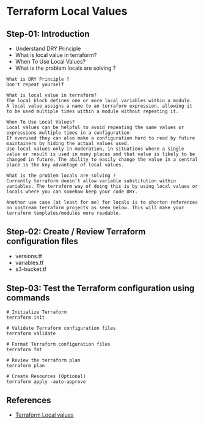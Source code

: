 # Terraform Local Values

## Step-01: Introduction
- Understand DRY Principle
- What is local value in terraform?
- When To Use Local Values?
- What is the problem locals are solving ?

```
What is DRY Principle ?
Don't repeat yourself

What is local value in terraform?
The local block defines one or more local variables within a module. 
A local value assigns a name to an terraform expression, allowing it to be used multiple times within a module without repeating it.

When To Use Local Values?
Local values can be helpful to avoid repeating the same values or expressions multiple times in a configuration
If overused they can also make a configuration hard to read by future maintainers by hiding the actual values used.
Use local values only in moderation, in situations where a single value or result is used in many places and that value is likely to be changed in future. The ability to easily change the value in a central place is the key advantage of local values.

What is the problem locals are solving ?
Currently terraform doesn’t allow variable substitution within variables. The terraform way of doing this is by using local values or locals where you can somehow keep your code DRY.

Another use case (at least for me) for locals is to shorten references on upstream terraform projects as seen below. This will make your terraform templates/modules more readable.
```

## Step-02: Create / Review Terraform configuration files
- versions.tf
- variables.tf
- s3-bucket.tf


## Step-03: Test the Terraform configuration using commands
```t
# Initialize Terraform
terraform init

# Validate Terraform configuration files
terraform validate

# Format Terraform configuration files
terraform fmt

# Review the terraform plan
terraform plan 

# Create Resources (Optional)
terraform apply -auto-approve
```

## References
- [Terraform Local values](https://developer.hashicorp.com/terraform/language/values/locals)